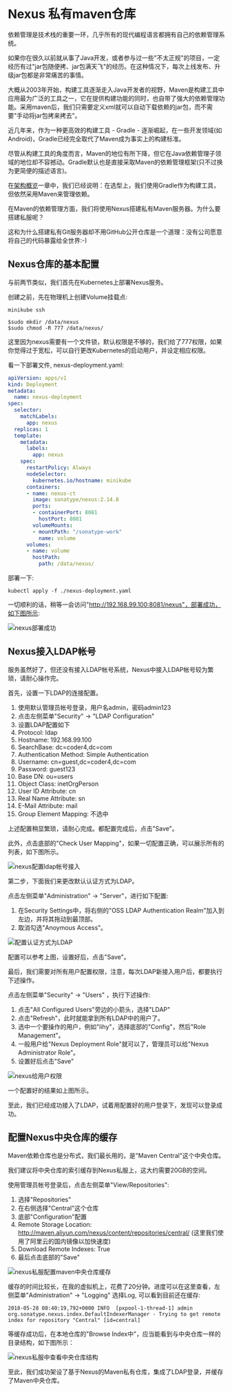 # Nexus 私有maven仓库

依赖管理是技术栈的重要一环，几乎所有的现代编程语言都拥有自己的依赖管理系统。

如果你在很久以前就从事了Java开发，或者参与过一些"不太正规"的项目，一定经历有过"jar包随便拷、jar包满天飞"的经历。在这种情况下，每次上线发布、升级jar包都是非常痛苦的事情。

大概从2003年开始，构建工具逐渐走入Java开发者的视野，Maven是构建工具中应用最为广泛的工具之一，它在提供构建功能的同时，也自带了强大的依赖管理功能。采用maven后，我们只需要定义xml就可以自动下载依赖的jar包，而不需要"手动将jar包拷来拷去"。

近几年来，作为一种更高效的构建工具 - Gradle - 逐渐崛起，在一些开发领域(如Android)，Gradle已经完全取代了Maven成为事实上的构建标准。

尽管从构建工具的角度而言，Maven的地位有所下降，但它在Java依赖管理子领域的地位却不容撼动。Gradle默认也是直接采取Maven的依赖管理框架(只不过换为更简便的描述语言)。

在[架构概览](architecture/README.md)一章中，我们已经说明：在选型上，我们使用Gradle作为构建工具，但依然采用Maven来管理依赖。

在Maven的依赖管理方面，我们将使用Nexus搭建私有Maven服务器。为什么要搭建私服呢？

这和为什么搭建私有Git服务器却不用GitHub公开仓库是一个道理：没有公司愿意将自己的代码暴露给全世界:-)

## Nexus仓库的基本配置

与前两节类似，我们首先在Kubernetes上部署Nexus服务。

创建之前，先在物理机上创建Volume挂载点:
```shell
minikube ssh

$sudo mkdir /data/nexus
$sudo chmod -R 777 /data/nexus/
```

这里因为nexus需要有一个文件锁，默认权限是不够的，我们给了777权限，如果你觉得过于宽松，可以自行更改Kubernetes的启动用户，并设定相应权限。

看一下部署文件, nexus-deployment.yaml:
```yaml
apiVersion: apps/v1
kind: Deployment
metadata:
  name: nexus-deployment
spec:
  selector:
    matchLabels:
      app: nexus
  replicas: 1
  template:
    metadata:
      labels:
        app: nexus
    spec:
      restartPolicy: Always 
      nodeSelector:
        kubernetes.io/hostname: minikube 
      containers:
      - name: nexus-ct
        image: sonatype/nexus:2.14.8
        ports:
        - containerPort: 8081
          hostPort: 8081 
        volumeMounts:
        - mountPath: "/sonatype-work"
          name: volume 
      volumes:
      - name: volume 
        hostPath:
          path: /data/nexus/
```

部署一下:
```shell
kubectl apply -f ./nexus-deployment.yaml
```

一切顺利的话，稍等一会访问"http://192.168.99.100:8081/nexus"，部署成功，如下图所示:

![nexus部署成功](./nexus-welcome.png "nexus部署成功")

## Nexus接入LDAP帐号

服务虽然好了，但还没有接入LDAP帐号系统，Nexus中接入LDAP帐号较为繁琐，请耐心操作完。

首先，设置一下LDAP的连接配置。

1. 使用默认管理员帐号登录，用户名admin，密码admin123
1. 点击左侧菜单"Security" -> "LDAP Configuration"
1. 设置LDAP配置如下
 1. Protocol: ldap
 1. Hostname: 192.168.99.100
 1. SearchBase: dc=coder4,dc=com
 1. Authentication Method: Simple Authentication
 1. Username: cn=guest,dc=coder4,dc=com
 1. Password: guest123
 1. Base DN: ou=users
 1. Object Class: inetOrgPerson
 1. User ID Attribute: cn
 1. Real Name Attribute: sn
 1. E-Mail Attribute: mail
 1. Group Element Mapping: 不选中

上述配置稍显繁琐，请耐心完成。都配置完成后，点击"Save"。

此外，点击底部的"Check User Mapping"，如果一切配置正确，可以展示所有的列表，如下图所示。

![nexus配置ldap帐号接入](./nexus-ldap-config.png "nexus配置ldap帐号接入")

第二步，下面我们来更改默认认证方式为LDAP。

点击左侧菜单"Administration" -> "Server"，进行如下配置:
1. 在Security Settings中，将右侧的"OSS LDAP Authentication Realm"加入到左边，并将其拖动到最顶部。
1. 取消勾选"Anoymous Access"。

![配置认证方式为LDAP](./nexus-auth-config.png "配置认证方式为LDAP")

配置可以参考上图，设置好后，点击"Save"。

最后，我们需要对所有用户配置权限，注意，每次LDAP新接入用户后，都要执行下述操作。

点击左侧菜单"Security" -> "Users" ，执行下述操作:
1. 点击"All Configured Users"旁边的小箭头，选择"LDAP"
1. 点击"Refresh"，此时就能拿到所有LDAP中的用户了。
1. 选中一个要操作的用户，例如"lihy"，选择底部的"Config"，然后"Role Management"。
1. 一般用户给"Nexus Deployment Role"就可以了，管理员可以给"Nexus Administrator Role"。
1. 设置好后点击"Save"

![nexus给用户权限](./nexus-role.png "nexus给用户权限")

一个配置好的结果如上图所示。

至此，我们已经成功接入了LDAP，试着用配置好的用户登录下，发现可以登录成功。

## 配置Nexus中央仓库的缓存

Maven依赖仓库也是分布式，我们最长用的，是"Maven Central"这个中央仓库。

我们建议将中央仓库的索引缓存到Nexus私服上，这大约需要20GB的空间。

使用管理员帐号登录后，点击左侧菜单"View/Repositories":
1. 选择"Repositories"
1. 在右侧选择"Central"这个仓库
1. 底部"Configuration"配置
 1. Remote Storage Location: http://maven.aliyun.com/nexus/content/repositories/central/ (这里我们使用了阿里云的国内镜像以加快速度) 
 1. Download Remote Indexes: True
1. 最后点击底部的"Save"

![nexus私服配置maven中央仓库缓存](./nexus-maven-central-cache.png "nexusa中央仓库缓存配置")

缓存的时间比较长，在我的虚拟机上，花费了20分钟。进度可以在这里查看，左侧菜单"Administration" -> "Logging" 选择Log, 可以看到目前还在缓存:
```shell
2018-05-28 08:40:19,792+0000 INFO  [pxpool-1-thread-1] admin org.sonatype.nexus.index.DefaultIndexerManager - Trying to get remote index for repository "Central" [id=central]
```

等缓存成功后，在本地仓库的"Browse Index中"，应当能看到与中央仓库一样的目录结构，如下图所示：

![nexus私服中查看中央仓库结构](./nexus-maven-central-cache.png "nexus私服中查看仓库结构")

至此，我们成功架设了基于Nexus的Maven私有仓库，集成了LDAP登录，并缓存了Maven中央仓库。

